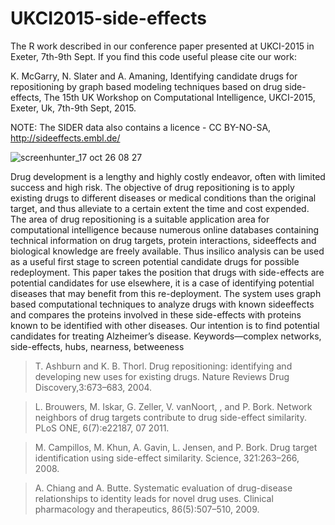 # UKCI2015-side-effects
The R work described in our conference paper presented at UKCI-2015 in Exeter, 7th-9th Sept. If you find this code useful please cite our work:

K. McGarry, N. Slater and A. Amaning, Identifying candidate drugs for repositioning by graph based modeling techniques based on drug side-effects, The 15th UK Workshop on Computational Intelligence, UKCI-2015, Exeter, Uk, 7th-9th Sept, 2015.

NOTE: The SIDER data also contains a licence - CC BY-NO-SA, http://sideeffects.embl.de/

![screenhunter_17 oct 26 08 27](https://cloud.githubusercontent.com/assets/11558110/10724322/86e5d072-7bbb-11e5-9287-8705b1b0673c.jpg)


Drug development is a lengthy and highly costly
endeavor, often with limited success and high risk. The objective
of drug repositioning is to apply existing drugs to different
diseases or medical conditions than the original target, and thus
alleviate to a certain extent the time and cost expended. The area
of drug repositioning is a suitable application area for computational
intelligence because numerous online databases containing
technical information on drug targets, protein interactions, sideeffects
and biological knowledge are freely available. Thus insilico
analysis can be used as a useful first stage to screen potential
candidate drugs for possible redeployment. This paper takes the
position that drugs with side-effects are potential candidates for
use elsewhere, it is a case of identifying potential diseases that may
benefit from this re-deployment. The system uses graph based
computational techniques to analyze drugs with known sideeffects
and compares the proteins involved in these side-effects
with proteins known to be identified with other diseases. Our
intention is to find potential candidates for treating Alzheimer’s
disease.
Keywords—complex networks, side-effects, hubs, nearness, betweeness

> T. Ashburn and K. B. Thorl. Drug repositioning: identifying and developing
new uses for existing drugs. Nature Reviews Drug Discovery,3:673–683, 2004.

> L. Brouwers, M. Iskar, G. Zeller, V. vanNoort, , and P. Bork. Network
neighbors of drug targets contribute to drug side-effect similarity. PLoS
ONE, 6(7):e22187, 07 2011.

> M. Campillos, M. Khun, A. Gavin, L. Jensen, and P. Bork. Drug target
identification using side-effect similarity. Science, 321:263–266, 2008.

> A. Chiang and A. Butte. Systematic evaluation of drug-disease relationships
to identity leads for novel drug uses. Clinical pharmacology and therapeutics, 86(5):507–510, 2009.
